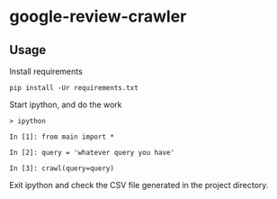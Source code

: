 # google-review-crawler

## Usage

Install requirements

```
pip install -Ur requirements.txt
```

Start ipython, and do the work

```
> ipython

In [1]: from main import *

In [2]: query = 'whatever query you have'

In [3]: crawl(query=query)
```

Exit ipython and check the CSV file generated in the project directory.
